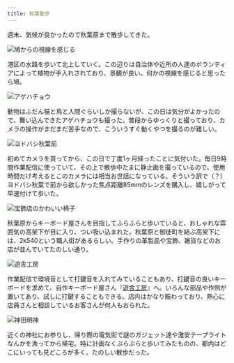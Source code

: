 ```yaml
---
title: 秋葉散歩
---
```

週末、気候が良かったので秋葉原まで散歩してきた。

![](https://lh6.googleusercontent.com/OyD3XsBavTbGMm1hd2dNrCvWpO5vTHlWf-949g4uXE3VpMQ0MxWlCgIdhAh6i5-I7wxeauWIa0nTDau8juXz1-E0Ziw0He6AtaOuxJ6sclsvZgBBVYWwqtjYse83Dy1ak-RHdnGitw08PLbMd2_UBrg "鳩からの視線を感じる")

港区の水路を歩いて北上していく。この辺りは自治体や近所の人達のボランティアによって植物が手入れされており、景観が良い。何かの視線を感じると思ったら鳩。

![](https://lh6.googleusercontent.com/AldH6R9bz8wbS0G9fPDdbiRJLwVODjRAx_1TQpqPqYsRtC0hPAXwo9uglkn3HpUaFdFZFbM3XwwXU69WIYFQoKIzjaW1P2K94bhNkGNrBEI_iOONSFmIBcbId2feersTb17l8tZD7guEUc6jfYILeAM "アゲハチョウ")

動物はふだん猫と鳥と人間ぐらいしか撮らないが、この日は気分がよかったので、舞い込んできたアゲハチョウも撮った。普段からゆっくりと撮っており、カメラの操作がまだまだ苦手なので、こういうすぐ動くやつを撮るのが難しい。

![](https://lh4.googleusercontent.com/HvjYzOE7Ii67g2_Ao-vi13W0jGVazxCmeMlVjcnYtNZzG5ugnyBjDLs-cqnJoid4S0w0uz2dmWS83xlatxAii9oruHTu9GZZBJ8w5VhIfFBPwaTtZDDHxAwLYcdkYd4LMHEZKxNoZgneqPG2f8354uE "ヨドバシ秋葉前")

初めてカメラを買ってから、この日で丁度1ヶ月経ったことに気付いた。毎日9時間作業配信に使っていて、その上で散歩中たまに静止画を撮っているので、使用時間だけ考えるとこのカメラには相当お世話になっている。そういう訳で（？）ヨドバシ秋葉で前から欲しかった焦点距離85mmのレンズを購入し、嬉しがって早速付けて歩いた。

![](https://lh4.googleusercontent.com/NidX6BO-ljsWgzRdt1h10MPP3V7epIh_A5ABufumOb117uRvhLOvUJtl73OhNUqNUxnRZEXx7e1bUOl7gCd0c-nR9zsI2t44v8EiZTFJT5rS9W_hekuvb2yji3PLgvIICSgpz54TZrgJDQ3d1LfSLGc "宝飾店のかわいい椅子")

秋葉原からキーボード屋さんを目指してふらふらと歩いていると、おしゃれな雰囲気の高架下が目に入り、つい吸い込まれた。秋葉原と御徒町を結ぶ高架下には、2k540という職人街があるらしい。手作りの革製品や宝飾、雑貨などのお店が並んでいてたのしい通り。

![](https://lh3.googleusercontent.com/oMTQhw5cH_F-pEMeWsuzsuHNHKpGAegUiwTGUSSbXM6kpAOebOaenP2unq6e13_pWYjHO862zckckXWA6Wkn-BfyWati_JYMgidWjeS9icbyIyR2tKXWnhg74586jc_6xzo5aplN8xLSdqvq0nX1H9I "遊舎工房")

作業配信で環境音として打鍵音を入れてみていることもあり、打鍵音の良いキーボードを求めて、自作キーボード屋さん『[遊舎工房](https://yushakobo.jp/)』へ。いろんな部品や作例が置いてあり、試しに打鍵することもできる。店内はかなり賑わっており、熱心に店員さんと相談しているお客さんが何人もおられた。

![](https://lh4.googleusercontent.com/801vFjXq8m-Xsp_iJGQ8AW_6V69QPdTeDD7aP2hnPfv6Gnbd9XBWymD1VDZLB8RPEkks6OPrCMteUJXVN2fRqWITsZdh4yqfOS57SHFRLDeVP53DdUMLvzvvQL2QPhP-3Fvd7h0TzD1p3A9YEzg20ls "神田明神")

近くの神社にお参りし、帰り際の電気街で謎のガジェット達や激安テープライトなんかを漁ってから帰宅。特に計画なくぶらぶらと歩いてみたものの、都内はどこにいっても見どころが多く、たのしい散歩だった。

